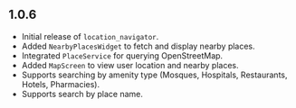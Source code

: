 ## 1.0.6

- Initial release of `location_navigator`.
- Added `NearbyPlacesWidget` to fetch and display nearby places.
- Integrated `PlaceService` for querying OpenStreetMap.
- Added `MapScreen` to view user location and nearby places.
- Supports searching by amenity type (Mosques, Hospitals, Restaurants, Hotels, Pharmacies).
- Supports search by place name.
